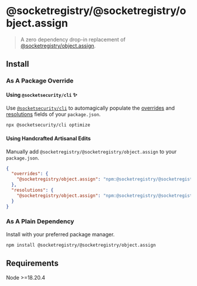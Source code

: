 # @socketregistry/@socketregistry/object.assign

> A zero dependency drop-in replacement of
> [@socketregistry/object.assign](https://www.npmjs.com/package/@socketregistry/object.assign).

## Install

### As A Package Override

#### Using `@socketsecurity/cli` :sparkles:

Use [`@socketsecurity/cli`](https://www.npmjs.com/package/@socketsecurity/cli)
to automagically populate the
[overrides](https://docs.npmjs.com/cli/v9/configuring-npm/package-json#overrides)
and [resolutions](https://yarnpkg.com/configuration/manifest#resolutions) fields
of your `package.json`.

```sh
npx @socketsecurity/cli optimize
```

#### Using Handcrafted Artisanal Edits

Manually add `@socketregistry/@socketregistry/object.assign` to your
`package.json`.

```json
{
  "overrides": {
    "@socketregistry/object.assign": "npm:@socketregistry/@socketregistry/object.assign@^1"
  },
  "resolutions": {
    "@socketregistry/object.assign": "npm:@socketregistry/@socketregistry/object.assign@^1"
  }
}
```

### As A Plain Dependency

Install with your preferred package manager.

```sh
npm install @socketregistry/@socketregistry/object.assign
```

## Requirements

Node &gt;=18.20.4
